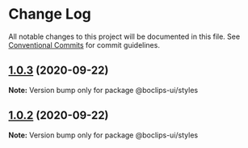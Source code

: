# Change Log

All notable changes to this project will be documented in this file.
See [Conventional Commits](https://conventionalcommits.org) for commit guidelines.

## [1.0.3](https://github.com/boclips/boclips-ui/compare/@boclips-ui/styles@1.0.2...@boclips-ui/styles@1.0.3) (2020-09-22)

**Note:** Version bump only for package @boclips-ui/styles





## [1.0.2](https://github.com/boclips/boclips-ui/compare/@boclips-ui/styles@1.0.1...@boclips-ui/styles@1.0.2) (2020-09-22)

**Note:** Version bump only for package @boclips-ui/styles
